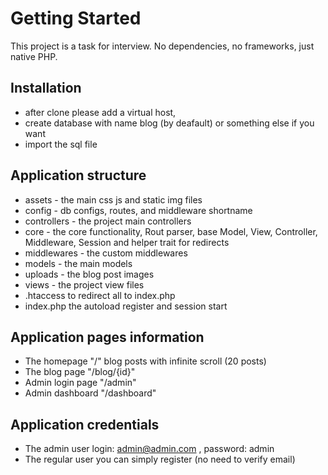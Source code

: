 # Getting Started

This project is a task for interview. No dependencies, no frameworks, just native PHP.

## Installation

- after clone please add a virtual host,
- create database with name blog (by deafault) or something else if you want
- import the sql file

## Application structure

- assets - the main css js and static img files
- config - db configs, routes, and middleware shortname
- controllers - the project main controllers
- core - the core functionality, Rout parser, base Model, View, Controller, Middleware, Session and helper trait for redirects
- middlewares - the custom middlewares
- models - the main models
- uploads - the blog post images
- views - the project view files
- .htaccess to redirect all to index.php
- index.php the autoload register and session start

## Application pages information

- The homepage "/" blog posts with infinite scroll (20 posts)
- The blog page "/blog/{id}"
- Admin login page "/admin"
- Admin dashboard "/dashboard"


## Application credentials

- The admin user login: admin@admin.com , password: admin
- The regular user you can simply register (no need to verify email)

